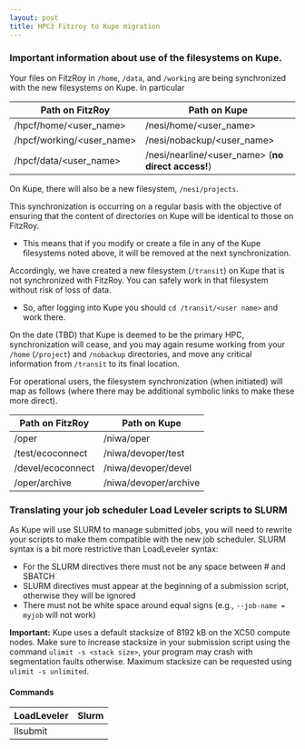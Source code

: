 ```yaml
---
layout: post
title: HPC3 Fitzroy to Kupe migration
---
```


### Important information about use of the filesystems on Kupe.

Your files on FitzRoy in ```/home```, ```/data```, and ```/working``` are being synchronized with the new filesystems on Kupe.  In particular

| Path on FitzRoy                        | Path on Kupe                                       |
|----------------------------------------|----------------------------------------------------|
| /hpcf/home/<user_name>                 | /nesi/home/<user_name>                             |
| /hpcf/working/<user_name>              | /nesi/nobackup/<user_name>                         |
| /hpcf/data/<user_name>                 | /nesi/nearline/<user_name> (**no direct access!**) |

On Kupe, there will also be a new filesystem, ```/nesi/projects```.

This synchronization is occurring on a regular basis with the objective of ensuring that the content of directories on Kupe will be identical to those on FitzRoy.

* This means that if you modify or create a file in any of the Kupe filesystems noted above, it will be removed at the next synchronization.

Accordingly, we have created a new filesystem (```/transit```) on Kupe that is not synchronized with FitzRoy.  You can safely work in that filesystem without risk of loss of data. 

* So, after logging into Kupe you should ```cd /transit/<user name>``` and work there.

On the date (TBD) that Kupe is deemed to be the primary HPC, synchronization will cease, and you may again resume working from your ```/home``` (```/project```) and ```/nobackup``` directories, and move any critical information from ```/transit``` to its final location.

For operational users, the filesystem synchronization (when initiated) will map as follows (where there may be additional symbolic links to make these more direct).

| Path on FitzRoy   | Path on Kupe          |
|-------------------|-----------------------|
| /oper             | /niwa/oper            |
| /test/ecoconnect  | /niwa/devoper/test    |
| /devel/ecoconnect | /niwa/devoper/devel   |
| /oper/archive     | /niwa/devoper/archive |

### Translating your job scheduler Load Leveler scripts to SLURM

As Kupe will use SLURM to manage submitted jobs, you will need to rewrite your scripts to make them compatible with the new job scheduler. SLURM syntax is a bit more restrictive than LoadLeveler syntax:

* For the SLURM directives there must not be any space between # and SBATCH
* SLURM directives must appear at the beginning of a submission script, otherwise they will be ignored
* There must not be white space around equal signs (e.g., `--job-name = myjob` will not work)

**Important:** Kupe uses a default stacksize of 8192 kB on the XC50 compute nodes. Make sure to increase stacksize in your submission script using the command `ulimit -s <stack size>`, your program may crash with segmentation faults otherwise. Maximum stacksize can be requested using `ulimit -s unlimited`.

#### Commands

| LoadLeveler                                       |  Slurm                                          |
|---------------------------------------------------|-------------------------------------------------|
| llsubmit <script>                                 | sbatch <script>                                 |
| llcancel <job_id>                                 | scancel <job_id>                                |
| llq -u <user_name>                                | squeue -u <user_name>                           |

#### Script directives

| LoadLeveler                                       | Slurm                                           |
|---------------------------------------------------|-------------------------------------------------|
| #@ job_name = <job_name>                          | #SBATCH --job-name=<job_name>                   |
| #@ account_no = <account_no>                      | #SBATCH --account=<account_no>                  |
| #@ wall_clock_limit = <hh:mm:ss>                  | #SBATCH --time=<hh:mm:ss>                       |
| #@ output = <output_file>                         | #SBATCH --output=<output_file>                  |
| #@ error = <error_file>                           | #SBATCH --error=<error_file>                    |
| #@ class = <class_name>                           | #SBATCH --partition=<partition_name>            |
| #@ resources = ConsumableMemory(\<mem>gb)         | #SBATCH --mem-per-cpu=\<mem>G                   |
| #@ nodes = <no_nodes>                             | #SBATCH --nodes=<no_nodes>                      |
| #@ tasks_per_node = <no_ranks>                    | #SBATCH --ntasks-per-node=<no_ranks>            |
| #@ parallel_threads = <no_threads>                | #SBATCH --cpus-per-task=<no_threads>            |
| #@ node_usage = not_shared                        | #SBATCH --exclusive                             |
| #@ requirements = (Feature==="build_node_name")   | #SBATCH --constraint=build_node_name            |
| #@ network.MPI = <network_settings>               | #SBATCH --network=<network_settings>            |
| #@ job_type = parallel                            | NA                                              |
| #@ queue                                          | NA                                              |


#### Environment variables

| LoadLeveler                                       | Slurm                                           |
|---------------------------------------------------|-------------------------------------------------|
| $LOADL_STEP_INITDIR                               | $SLURM_SUMBIT_DIR                               |
| $LOADL_PROCESSOR_LIST                             | $SLURM_JOB_NODELIST                             |

#### mpiexec command

| Fitzroy                                           | Slurm                                           |
|---------------------------------------------------|-------------------------------------------------|
| poe                                               | srun                                            |


[Download a printable cheat-sheet](https://wiki.auckland.ac.nz/download/attachments/63145549/jobdescription-LoadLevelertoSlurm.pdf?version=2&modificationDate=1395888661806&api=v2 )

### Setting up Cylc tasks for SLURM

Here is an example of a Cylc task family that can be used for submitting tasks to the SLURM scheduler.

```
    [[XC50_SLURM]]
        pre-script = "ulimit -s unlimited"
        [[[job]]]
            batch system = slurm
        [[[directives]]]
            --partition = general
            --job-name = mytestjob
            --time = 02:00:00
            --mem-per-cpu = 4G
            --nodes = 4
            --ntasks = 80
            --cpus-per-task = 2
        [[[environment]]]]
            OMP_NUM_THREADS = 2      # Needs to be set in addition to --cpus-per-task
            OMP_STACKSIZE = 1g
```
Note that Cylc does not accept directives without further parameters, such as `--exclusive``. These can be set using SLURM's environment variables as shown in the example.
